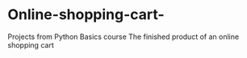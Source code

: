 # Online-shopping-cart-
Projects from Python Basics course
The finished product of an online shopping cart

